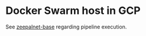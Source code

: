 # Docker Swarm host in GCP
See [zeepalnet-base](https://github.com/ZeePal/zeepalnet-base) regarding pipeline execution.

